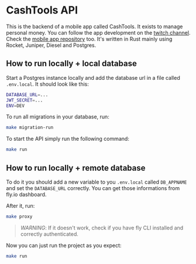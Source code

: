 # CashTools API

This is the backend of a mobile app called CashTools. It exists to manage personal money. You can follow the app development on the [twitch channel](https://www.twitch.tv/programandonocosmos). Check the [mobile app repository](https://github.com/programandonocosmos/cashtools-app) too. It's written in Rust mainly using Rocket, Juniper, Diesel and Postgres.

## How to run locally + local database

Start a Postgres instance locally and add the database url in a file called `.env.local`. It should look like this:

```bash
DATABASE_URL=...
JWT_SECRET=...
ENV=DEV
```

To run all migrations in your database, run:

```bash
make migration-run
```

To start the API simply run the following command:

```bash
make run
```

## How to run locally + remote database

To do it you should add a new variable to you `.env.local` called `DB_APPNAME` and set the `DATABASE_URL` correctly. You can get those informations from fly.io dashboard. 

After it, run:

```bash
make proxy
```

> *WARNING*: If it doesn't work, check if you have fly CLI installed and correctly authenticated.

Now you can just run the project as you expect:

```bash
make run
```